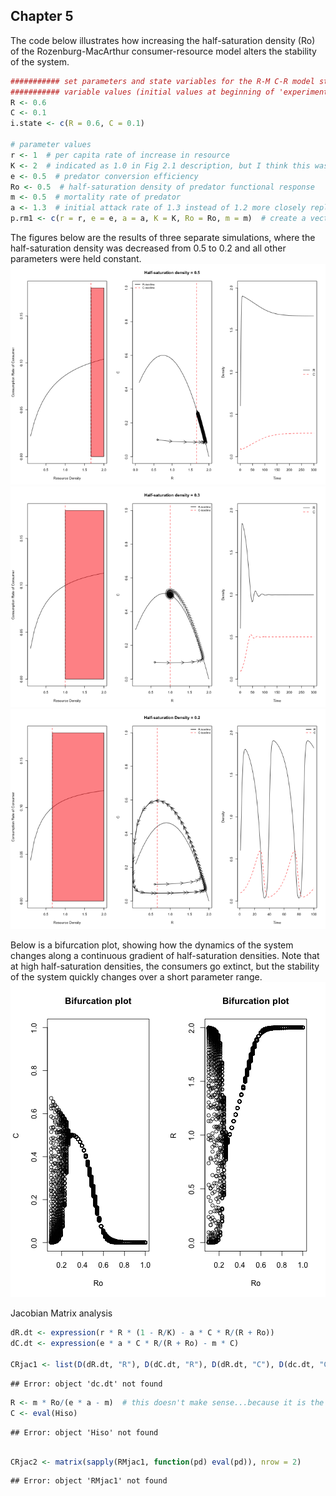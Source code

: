 Chapter 5
---------

The code below illustrates how increasing the half-saturation density (Ro) of the Rozenburg-MacArthur consumer-resource model alters the stability of the system.





```r
########### set parameters and state variables for the R-M C-R model state
########### variable values (initial values at beginning of 'experiments')
R <- 0.6
C <- 0.1
i.state <- c(R = 0.6, C = 0.1)

# parameter values
r <- 1  # per capita rate of increase in resource
K <- 2  # indicated as 1.0 in Fig 2.1 description, but I think this was a typo in the book.
e <- 0.5  # predator conversion efficiency
Ro <- 0.5  # half-saturation density of predator functional response
m <- 0.5  # mortality rate of predator
a <- 1.3  # initial attack rate of 1.3 instead of 1.2 more closely replicates the figures in the book
p.rm1 <- c(r = r, e = e, a = a, K = K, Ro = Ro, m = m)  # create a vector for the parameters for experiment #1
```


The figures below are the results of three separate simulations, where the half-saturation density was decreased from 0.5 to 0.2 and all other parameters were held constant.
![plot of chunk unnamed-chunk-3](figure/unnamed-chunk-31.png) ![plot of chunk unnamed-chunk-3](figure/unnamed-chunk-32.png) ![plot of chunk unnamed-chunk-3](figure/unnamed-chunk-33.png) 


Below is a bifurcation plot, showing how the dynamics of the system changes along a continuous gradient of half-saturation densities.  Note that at high half-saturation densities, the consumers go extinct, but the stability of the system quickly changes over a short parameter range.
![plot of chunk unnamed-chunk-4](figure/unnamed-chunk-4.png) 


Jacobian Matrix analysis


```r
dR.dt <- expression(r * R * (1 - R/K) - a * C * R/(R + Ro))
dC.dt <- expression(e * a * C * R/(R + Ro) - m * C)

CRjac1 <- list(D(dR.dt, "R"), D(dC.dt, "R"), D(dR.dt, "C"), D(dc.dt, "C"))  # making a list of the partial derivatives for the consumer resource model
```

```
## Error: object 'dc.dt' not found
```

```r
R <- m * Ro/(e * a - m)  # this doesn't make sense...because it is the consumer isocline
C <- eval(Hiso)
```

```
## Error: object 'Hiso' not found
```

```r

CRjac2 <- matrix(sapply(RMjac1, function(pd) eval(pd)), nrow = 2)
```

```
## Error: object 'RMjac1' not found
```

